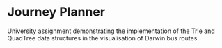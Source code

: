 # Journey Planner
University assignment demonstrating the implementation of the Trie and QuadTree data structures in the visualisation of Darwin bus routes.
